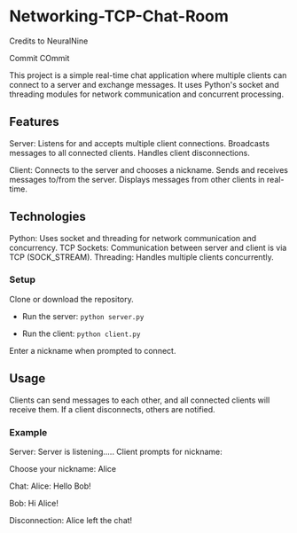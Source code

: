 # Networking-TCP-Chat-Room
Credits to NeuralNine

Commit
COmmit 

This project is a simple real-time chat application where multiple clients can connect to a server and exchange messages. It uses Python's socket and threading modules for network communication and concurrent processing.

## Features
Server:
Listens for and accepts multiple client connections.
Broadcasts messages to all connected clients.
Handles client disconnections.

Client:
Connects to the server and chooses a nickname.
Sends and receives messages to/from the server.
Displays messages from other clients in real-time.

## Technologies
Python: Uses socket and threading for network communication and concurrency.
TCP Sockets: Communication between server and client is via TCP (SOCK_STREAM).
Threading: Handles multiple clients concurrently.

### Setup
Clone or download the repository.
- Run the server:
`python server.py`

- Run the client:
`python client.py`

Enter a nickname when prompted to connect.

## Usage
Clients can send messages to each other, and all connected clients will receive them.
If a client disconnects, others are notified.
### Example
Server:
Server is listening.....
Client prompts for nickname:

Choose your nickname: Alice

Chat:
Alice: Hello Bob!

Bob: Hi Alice!

Disconnection:
Alice left the chat!
